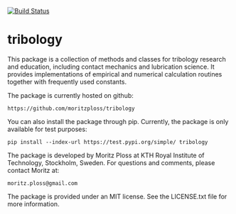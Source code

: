 [![Build Status](https://travis-ci.org/moritzploss/tribology.png)](https://travis-ci.org/moritzploss/tribology)

# tribology
This package is a collection of methods and classes for tribology
research and education, including contact mechanics and lubrication
science. It provides implementations of empirical and numerical
calculation routines together with frequently used constants.

The package is currently hosted on github:

    https://github.com/moritzploss/tribology

You can also install the package through pip. Currently, the package
is only available for test purposes:

    pip install --index-url https://test.pypi.org/simple/ tribology

The package is developed by Moritz Ploss at KTH Royal
Institute of Technology, Stockholm, Sweden. For questions and comments,
please contact Moritz at:

    moritz.ploss@gmail.com

The package is provided under an MIT license. See the LICENSE.txt file
for more information.